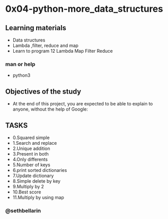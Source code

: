 # 0x04-python-more_data_structures


## Learning materials
* Data structures
* Lambda ,filter, reduce and map
* Learn to program 12 Lambda Map Filter  Reduce 
### man or help
* python3


## Objectives of the study
* At the end of this project, you are expected to be able to explain to anyone, without the help of Google:

## TASKS
* 0.Squared simple
* 1.Search and replace
* 2.Unique addition
* 3.Present in both
* 4.Only differents
* 5.Number of keys
* 6.print sorted dictionaries
* 7.Update dictionary
* 8.Simple delete by key
* 9.Multiply by 2
* 10.Best score
* 11.Multiply by using map




### @sethbellarin
